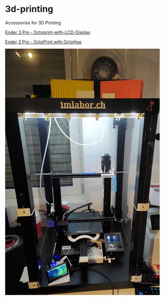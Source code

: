 # 3d-printing
Accessories for 3D Printing

[Ender 3 Pro - Octoprint-with-LCD-Display](https://github.com/imlabor/3d-printing/wiki/Octoprint-with-LCD-Display)

[Ender 3 Pro - OctoPrint with OctoHue](https://github.com/imlabor/3d-printing/wiki/Octoprint-with-OctaHue-(PhilipsHue))



![ender3pro](https://github.com/imlabor/3d-printing/blob/master/ender3pro.jpg?raw=true)
